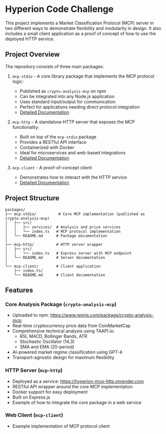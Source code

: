 # Hyperion Code Challenge

This project implements a Market Classification Protocol (MCP) server in two different ways to demonstrate flexibility and modularity in design. It also includes a small client application as a proof of concept of how to use the deployed HTTP service.

## Project Overview

The repository consists of three main packages:

1. `mcp-stdio` - A core library package that implements the MCP protocol logic:
   - Published as `crypto-analysis-mcp` on npm
   - Can be integrated into any Node.js application
   - Uses standard input/output for communication
   - Perfect for applications needing direct protocol integration
   - [Detailed Documentation](packages/mcp-stdio/README.md)

2. `mcp-http` - A standalone HTTP server that exposes the MCP functionality:
   - Built on top of the `mcp-stdio` package
   - Provides a RESTful API interface
   - Containerized with Docker
   - Ideal for microservices and web-based integrations
   - [Detailed Documentation](packages/mcp-http/README.md)

3. `mcp-client` - A proof-of-concept client:
   - Demonstrates how to interact with the HTTP service
   - [Detailed Documentation](packages/mcp-client/README.md)

## Project Structure

```
packages/
├── mcp-stdio/          # Core MCP implementation (published as crypto-analysis-mcp)
│   ├── src/
│   │   ├── services/  # Analysis and price services
│   │   └── index.ts   # MCP protocol implementation
│   └── README.md      # Package documentation
│
├── mcp-http/          # HTTP server wrapper
│   ├── src/
│   │   └── index.ts   # Express server with MCP endpoint
│   └── README.md      # Server documentation
│
└── mcp-client/        # Client application
    ├── index.ts/
    └── README.md      # Client documentation
```

## Features

### Core Analysis Package (`crypto-analysis-mcp`)
- Uploaded to npm: https://www.npmjs.com/package/crypto-analysis-mcp
- Real-time cryptocurrency price data from CoinMarketCap
- Comprehensive technical analysis using TAAPI.io:
  - RSI, MACD, Bollinger Bands, ATR
  - Stochastic Oscillator (14,3)
  - SMA and EMA (20-period)
- AI-powered market regime classification using GPT-4
- Transport-agnostic design for maximum flexibility

### HTTP Server (`mcp-http`)
- Deployed as a service: https://hyperion-mcp-http.onrender.com
- RESTful API wrapper around the core MCP implementation
- Docker support for easy deployment
- Built on Express.js
- Example of how to integrate the core package in a web service

### Web Client (`mcp-client`)
- Example implementation of MCP protocol client
